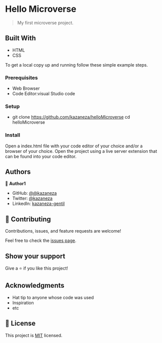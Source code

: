 <!-- Hello Microverse
My first Microverse project.

Built With
HTML & CSS
Getting Started
If you want to this project kindly check the GitHub repository

Prerequisites
-Web Browser -Code Editor:visual Studio code

Setup
git clone https://github.com/kazaneza/helloMicroverse cd helloMicroverse

Open a index.html file with your code editor of your choice and/or a browser of your choice.
Open the project using a live server extension that can be found into your code editor.

Authors
👤 Author

GitHub: @kazaneza
🤝 Contributing
Contributions, issues, and feature requests are welcome!

Feel free to check the issues page.

Show your support
Give a ⭐️ if you like this project!

📝 License
This project is MIT licensed. -->

# Hello Microverse

> My first microverse project.


## Built With

- HTML
- CSS


To get a local copy up and running follow these simple example steps.

### Prerequisites

- Web Browser 
- Code Editor:visual Studio code

### Setup

- git clone https://github.com/kazaneza/helloMicroverse cd helloMicroverse

### Install

Open a index.html file with your code editor of your choice and/or a browser of your choice.
Open the project using a live server extension that can be found into your code editor.


## Authors

👤 **Author1**

- GitHub: [@@kazaneza](https://github.com/kazaneza)
- Twitter: [@kazaneza](https://twitter.com/kazaneza)
- LinkedIn: [kazaneza-gentil](https://www.linkedin.com/in/kazaneza-gentil-a51742188/)


## 🤝 Contributing

Contributions, issues, and feature requests are welcome!

Feel free to check the [issues page](../../issues/).

## Show your support

Give a ⭐️ if you like this project!

## Acknowledgments

- Hat tip to anyone whose code was used
- Inspiration
- etc

## 📝 License

This project is [MIT](./LICENSE) licensed.
